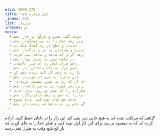 ```yaml
---
utid: 1000-275
title: غزل شماره ۲۷۵
_index: 275
list: غزلیات
indexes: ش
mesra:
  - صوفی گلی بچین و مُرقّع به خار بخش
  - وین زهد خشک را به می خوشگوار بخش
  - شامات و شطح در ره آهنگ چنگ نه
  - تسبیح و طیلسان به می و میگسار بخش
  - زهد گران که شاهد و ساقی نمی خرند
  - در حلقه چمن به نسیم بهار بخش
  - راهم شراب لعل زد ای میر عاشقان
  - خون مرا به چاه زنخدان یار بخش
  - یا رب به وقت گل گنه بنده عفو کن
  - این ماجرا به سرو لب جویبار بخش
  - ‌ ای آن که ره به مشرب مقصود برده‌ای
  - زین بحر قطره یی به من خاکسار بخش
  - شکرانه را که چشم تو روی بتان ندید
  - ما را به عفو و لطف خداوندگار بخش
  - ساقی چو شاه نوش کند باده صبوح
  - گو جام زر به حافظ شب زنده دار بخش
---
```

گناهی که مرتکب شده اید به هیچ جایی درز نمی کند این راز را در دلتان حفظ کنید. اراده کرده اید که به مقصود برسید برای این کار اول توبه کنید و شکر خدا را به جای آورید که بار کج هیچ وقت به منزل نمی رسد.
